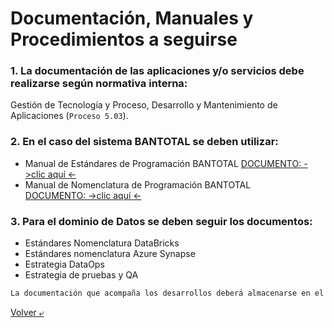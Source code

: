 # Documentación, Manuales y Procedimientos a seguirse


### 1. La documentación de las aplicaciones y/o servicios debe realizarse según normativa interna: 
Gestión de Tecnología y Proceso, Desarrollo y Mantenimiento de Aplicaciones (`Proceso 5.03`).

### 2. En el caso del sistema BANTOTAL se deben utilizar: 
- Manual de Estándares de Programación BANTOTAL
[DOCUMENTO: ->clic aquí <-](./Documentos/Manual_de_Estándares_de_Programación_BANTOTAL.pdf "DOCUMENTO")
- Manual de Nomenclatura de Programación BANTOTAL  
[DOCUMENTO: ->clic aquí <-](./Documentos/Manual_de_Nomenclaturas_de_Programación_BANTOTAL.pdf "DOCUMENTO") 

### 3. Para el dominio de Datos se deben seguir los documentos:
- Estándares Nomenclatura DataBricks
- Estándares nomenclatura Azure Synapse
- Estrategia DataOps
- Estrategia de pruebas y QA

```bash
La documentación que acompaña los desarrollos deberá almacenarse en el repositorio oficial del Banco: GITLAB.
```
[Volver &ldca;](/README.md "Regresar a página principal")